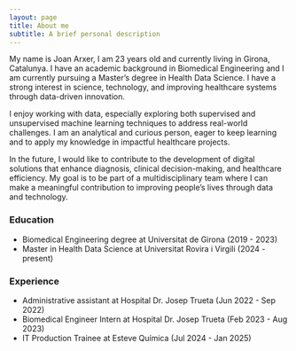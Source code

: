 ```yaml
---
layout: page
title: About me
subtitle: A brief personal description
---
```


My name is Joan Arxer, I am 23 years old and currently living in Girona, Catalunya. I have an academic background in Biomedical Engineering and I am currently pursuing a Master’s degree in Health Data Science. I have a strong interest in science, technology, and improving healthcare systems through data-driven innovation.

I enjoy working with data, especially exploring both supervised and unsupervised machine learning techniques to address real-world challenges. I am an analytical and curious person, eager to keep learning and to apply my knowledge in impactful healthcare projects.

In the future, I would like to contribute to the development of digital solutions that enhance diagnosis, clinical decision-making, and healthcare efficiency. My goal is to be part of a multidisciplinary team where I can make a meaningful contribution to improving people’s lives through data and technology.

### Education

- Biomedical Engineering degree at Universitat de Girona (2019 - 2023)
- Master in Health Data Science at Universitat Rovira i Virgili (2024 - present)

### Experience

- Administrative assistant at Hospital Dr. Josep Trueta (Jun 2022 - Sep 2022)
- Biomedical Engineer Intern at Hospital Dr. Josep Trueta (Feb 2023 - Aug 2023)
- IT Production Trainee at Esteve Química (Jul 2024 - Jan 2025)
